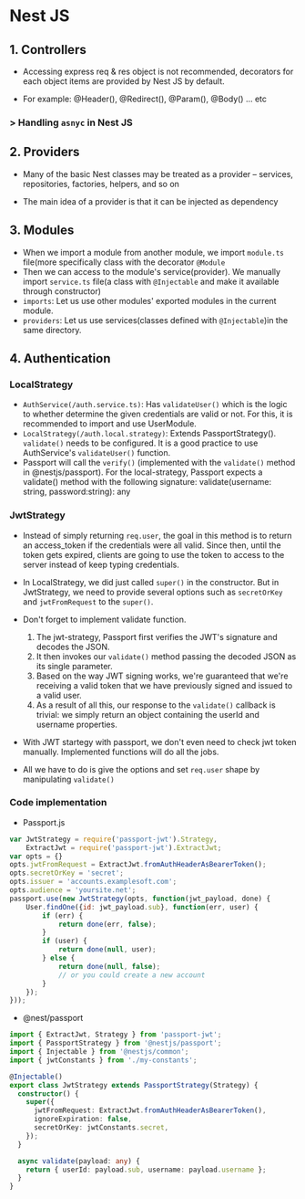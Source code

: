 # Nest JS

## 1. Controllers

- Accessing express req & res object is not recommended, decorators for each object items are provided by Nest JS by default.

- For example: @Header(), @Redirect(), @Param(), @Body() ... etc

### > Handling `asnyc` in Nest JS


## 2. Providers

- Many of the basic Nest classes may be treated as a provider – services, repositories, factories, helpers, and so on

- The main idea of a provider is that it can be injected as dependency

## 3. Modules

- When we import a module from another module, we import `module.ts` file(more specifically class with the decorator `@Module`
- Then we can access to the module's service(provider). We manually import `service.ts` file(a class with `@Injectable` and make it available through constructor)
- `imports`: Let us use other modules' exported modules in the current module.
- `providers`: Let us use services(classes defined with `@Injectable`)in the same directory.


## 4. Authentication


### LocalStrategy

- `AuthService(/auth.service.ts)`: Has `validateUser()` which is the logic to whether determine the given credentials are valid or not. For this, it is recommended to import and use UserModule.
- `LocalStrategy(/auth.local.strategy)`: Extends PassportStrategy(<local-strategy-package>). `validate()` needs to be configured. It is a good practice to use AuthService's `validateUser()` function.
- Passport will call the `verify()` (implemented with the `validate()` method in @nestjs/passport). For the local-strategy, Passport expects a validate() method with the following signature: validate(username: string, password:string): any

### JwtStrategy

- Instead of simply returning `req.user`, the goal in this method is to return an access_token if the credentials were all valid. Since then, until the token gets expired, clients are going to use the token to access to the server instead of keep typing credentials.
- In LocalStrategy, we did just called `super()` in the constructor. But in JwtStrategy, we need to provide several options such as `secretOrKey` and `jwtFromRequest` to the `super()`.
- Don't forget to implement validate function.

    1. The jwt-strategy, Passport first verifies the JWT's signature and decodes the JSON.
    2. It then invokes our `validate()` method passing the decoded JSON as its single parameter.
    3. Based on the way JWT signing works, we're guaranteed that we're receiving a valid token that we have previously signed and issued to a valid user.
    4. As a result of all this, our response to the `validate()` callback is trivial: we simply return an object containing the userId and username properties.

- With JWT startegy with passport, we don't even need to check jwt token manually. Implemented functions will do all the jobs.
- All we have to do is give the options and set `req.user` shape by manipulating `validate()`

### Code implementation

- Passport.js

```js
var JwtStrategy = require('passport-jwt').Strategy,
    ExtractJwt = require('passport-jwt').ExtractJwt;
var opts = {}
opts.jwtFromRequest = ExtractJwt.fromAuthHeaderAsBearerToken();
opts.secretOrKey = 'secret';
opts.issuer = 'accounts.examplesoft.com';
opts.audience = 'yoursite.net';
passport.use(new JwtStrategy(opts, function(jwt_payload, done) {
    User.findOne({id: jwt_payload.sub}, function(err, user) {
        if (err) {
            return done(err, false);
        }
        if (user) {
            return done(null, user);
        } else {
            return done(null, false);
            // or you could create a new account
        }
    });
}));
```

- @nest/passport

```ts
import { ExtractJwt, Strategy } from 'passport-jwt';
import { PassportStrategy } from '@nestjs/passport';
import { Injectable } from '@nestjs/common';
import { jwtConstants } from './my-constants';

@Injectable()
export class JwtStrategy extends PassportStrategy(Strategy) {
  constructor() {
    super({
      jwtFromRequest: ExtractJwt.fromAuthHeaderAsBearerToken(),
      ignoreExpiration: false,
      secretOrKey: jwtConstants.secret,
    });
  }

  async validate(payload: any) {
    return { userId: payload.sub, username: payload.username };
  }
}
```
